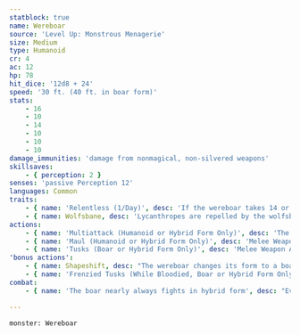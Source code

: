 ```yaml
---
statblock: true
name: Wereboar
source: 'Level Up: Monstrous Menagerie'
size: Medium
type: Humanoid
cr: 4
ac: 12
hp: 78
hit_dice: '12d8 + 24'
speed: '30 ft. (40 ft. in boar form)'
stats:
    - 16
    - 10
    - 14
    - 10
    - 10
    - 10
damage_immunities: 'damage from nonmagical, non-silvered weapons'
skillsaves:
    - { perception: 2 }
senses: 'passive Perception 12'
languages: Common
traits:
    - { name: 'Relentless (1/Day)', desc: 'If the wereboar takes 14 or less damage that would reduce it to 0 hit points, it is instead reduced to 1 hit point.' }
    - { name: Wolfsbane, desc: 'Lycanthropes are repelled by the wolfsbane flower. A lycanthrope in hybrid or beast form is poisoned while within 10 feet of a living or dried wolfsbane flower that it can smell. If wolfsbane is applied to a weapon or ammunition, lycanthropes are damaged by the weapon as if it were silver. An application of wolfsbane lasts for 1 hour.' }
actions:
    - { name: 'Multiattack (Humanoid or Hybrid Form Only)', desc: 'The wereboar makes two attacks, only one of which can be with its tusks.' }
    - { name: 'Maul (Humanoid or Hybrid Form Only)', desc: 'Melee Weapon Attack: +5 to hit, reach 5 ft., one target. Hit: 10 (2d6 + 3) bludgeoning damage.' }
    - { name: 'Tusks (Boar or Hybrid Form Only)', desc: 'Melee Weapon Attack: +5 to hit, reach 5 ft., one target. Hit: 7 (1d8 + 3) slashing damage. If the boar moves at least 20 feet straight towards the target before the attack, the attack deals an extra 7 (2d6) slashing damage. If the target is a creature, it makes a DC 13 Strength saving throw, falling prone on a failure. If the target is a humanoid, it makes a DC 12 Constitution saving throw. On a failure, it is cursed with wereboar lycanthropy.' }
'bonus actions':
    - { name: Shapeshift, desc: "The wereboar changes its form to a boar, a boar-humanoid hybrid, or into its true form, which is a humanoid. While shapeshifted, its statistics are unchanged. It can't speak in boar form. Its equipment is not transformed. It reverts to its true form if it dies." }
    - { name: 'Frenzied Tusks (While Bloodied, Boar or Hybrid Form Only)', desc: 'The wereboar attacks with its tusks.' }
combat:
    - { name: 'The boar nearly always fights in hybrid form', desc: "Even if it's trying to hide its identity, it's likely to shift to hybrid form and use Frenzied Tusks when bloodied. It fights in a rage; unless given breathing room to calm down, it fights to the death." }

---
```

```statblock
monster: Wereboar
```
